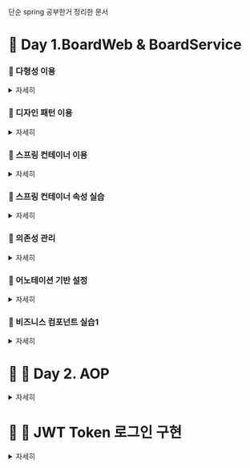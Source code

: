 단순 spring 공부한거 정리한 문서

# :pushpin: Day 1.BoardWeb & BoardService

### :rabbit: 다형성 이용
<details>
<summary>자세히</summary>
<div markdown="1">

: TV 클래스들의 최상위 부모로 사용할 TV 인터페이스를 추가하고, 추상메소드로 선언.

</div>
</details>

### :rabbit: 디자인 패턴 이용
<details>
<summary>자세히</summary>
<div markdown="1">

: 객체 생성을 캡슐화. 대신 실행할때, argument(SamsungTV, lgTV) 중 한개 넘겨야함.

<img src ="image/image1.png" width="70%" height="70%">

</div>
</details>



### :rabbit: 스프링 컨테이너 이용
<details>
<summary>자세히</summary>
<div markdown="1">

-  TVUser 클라이언트가 스프링 설정 파일을 로딩하여 컨테이너 구동
- 스프링 설정 파일에 </bean/> 등록된 SamsungTV 객체 생성
- getBean() 메소드로 이름이 'tv'인 객체를 요청
- SamsungTV 객체 반환

<img src ="./image/image2.png" width="70%" height="70%">


</div>
</details>

### :rabbit: 스프링 컨테이너 속성 실습
<details>
<summary>자세히</summary>
<div markdown="1">

- init-method : 객체 생성 후 멤버변수 등 초기화 작업
- destroy-method : 객체 삭제 전 작업
- lazy-init : 컨테이너가 구동되는 시점에 객체 생성이 아닌 </bean/>이 사용되는 시점에 객체를 생성하도록 하는 속성
- scope : singleton (객체 한번만 생성 가능) vs prototype  (객체 여러번 생성 가능)

<img src ="image/image3.png" width="70%" height="70%">


</div>
</details>

### :rabbit: 의존성 관리
<details>
<summary>자세히</summary>
<div markdown="1">
<img src ="image/image4.png" width="90%" height="90%">
Dependency lookup은 지금까지 사용한 것이고
실제 웹을 만들때는 Dependency injection을 사용한다

- 의존성 : 객체와 객체간의 결합관계
&nbsp;
<br>
<br>
기본적인 객체를 사용하는 객체는 아래와 같다.
<img src ="image/image5.png" width="70%" height="70%">
<br> :angry: **문제** : SonySpeaker가 쓸데없이 2개 생성되고,<br>
&nbsp;&nbsp;&nbsp;&nbsp;&nbsp;운영과정에서 SonySpeaker 성능이 떨어져서 AppleSpeaker 와 같은 다른 speaker로 변경하고자 할때, 두 메소드(VolumeUp, VolumeDown)을 모두 수정해야하는 번거로움이 있다.

=> 의존성 주입을 통해 해결
--- 
### :thumbsup: 생성자 인젝션 사용
<img src ="image/image6.png" width="70%" height="70%">

<img src ="image/image7.png" width="70%" height="70%">

스프링 컨테이너는 기본적으로 bean 등록된 순서대로 객체를 생성하며, 모든 객체는 기본 생성자 호출을 원칙으로 한다

그런데 생성자 인젝션으로 의존성 주입될 SonySpeaker 가 먼저 객체 생성되었으며 SonySpeaker 객체를 매개변수로 받아들이는 생성자를 호출하여 객체를 생성하였다

#### 다중 멥핑
생성자 인젝션으로 멤버변수 초기화를 여러개 할 수 있다.
이때는 constructor-arg 태그를 여러개 xml파일에 넣으면 된다.

<img src ="image/image8.png" width="70%" height="70%">

-> 이로써 SonySpeaker 가 두개가 되는 일은 해결되었다
<br>
<br>
<br>
#### 의존 관계 변경

스프링 설정 파일만 적절히 관리하면 동작하는 TV도 변경가능하고, TV가 사용하는 스피커도 변경가능하다.
이 과정에서 :smile: 어떤 자바 코드도 변경하지 않는다.:smile:

<img src ="image/image9.png" width="70%" height="70%">

### :thumbsup: setter 인젝션

생성자 인젝션보다 setter 인젝션을 많이 사용한다

</details>

### :rabbit: 어노테이션 기반 설정 


<details>
<summary>자세히</summary>
<div markdown="1">

[참고 블로그](https://velog.io/@gillog/Spring-Annotation-%EC%A0%95%EB%A6%AC) :내용을 아주 잘 정리해서 가져와봤다.
<br>
<br>

> @Component
- 개발자가 직접 작성한 class를 bean으로 등록하기 위한 Annotation이다.
- Component에 대한 추가 정보가 없다면 Class의 이름을 camelCase로 변경한 것이 Bean id로 사용된다.
> @Autowired
- 기본 생성자가 없을 때, 매개변수가 존재한다면, 이를 주입시키기 위해 사용
> @Qualifier
- 의존성 주입될 객체의 아이디나 이름을 지정할 수 있음.

=> 'XML 설정' 과 어노테이션을 적절히 혼용해서 사용해야함.

</div>
</details>

### :rabbit: 비즈니스 컴포넌트 실습1
<details>
<summary>자세히</summary>
<div markdown="1">

결과:

<img src ="image/image10.png" width="100%" height="70%">


</div>
</details>

# :pushpin: :rabbit: Day 2. AOP
<details>
<summary>자세히</summary>
<div markdown="1">

AOP - 횡단 관심에 해당하는 메소드를 적절하게 실행해줌. -> CORE 관심 코드와 코드가 분리됨.

</div>
</details>

# :pushpin: :rabbit: JWT Token 로그인 구현
<details>
<summary>자세히</summary>
<div markdown="1">

## JWT란
- JSON Web Token의 줄임말로 JSON 객체로 정보를 주고 받을 때, 안전하게 전송하기 위한 방식

- HMAC, RSA 등의 암호화 방식을 사용해 서명함
- 로그인 기능 구현 등에 사용

## JWT 구조
- JWT는 Header, Payload, Signature로 이루어져 있으며 각각 점으로 구분

- ex) xxxxxxx.yyyyyyy.zzzzzzzzz

<img src ="image/image11.png" width="100%" height="100%">

### Header
- Header는 일반적으로 토큰 유형(JWT)와 사용중인 서명 알고리즘이 포함됨
```bash
{
    "typ": "JWT",
    "alg": "HS256"
}
```

### Payload
- Payload는 등록된 클레임과 개인 클레임 등으로 이루어짐
- 등록된 클레임 : iss(발행자), exp(만료시간), sub(제목), aud(대상) 등이 있음 => 권장되긴 하지만 필수는 아님
- 개인 클레임 : 서로 정보를 공유하기 위해 생성된 사용자 지정 클레임 => 원하는 정보들을 넣으면 됨
```bash
{
    // 등록된 클레임
    "iss": "chb2005.tistory.com",
    "sub": "123456789",
    "exp": "1659002265",
    // 개인 클레임
    "userName": "changbum",
    "isAdmin": false
}
```

### Signature
- Signature은 Header, Payload, Secret Key를 합쳐 암호화한 결과값
- HS256( base64UrlEncode(header) + "." + base64UrlEncode(payload), Secret key)


- header와 payload의 값은 Decoding을 통해 누구나 정보를 알아낼 수 있는데, Signature 값은 지정한 비밀키를 알아야만 구할 수 있음.

예시 )

- 유저 A가 B 사이트에 로그인 하는 상황
1. A가 id, password를 B 서버에 전송
2. B 서버가 DB에서 확인 후 id, password가 맞다면 B만 아는 비밀키를 사용해 토큰을 만들어 A에게 전송해 줌
3. A는 이 토큰을 들고있다가 다른 요청시 이 토큰을 헤더에 담아서 보내줌
- ex) 발급받은 Jwt Token이 'xxxx.yyyy.zzzzz'라면
A가 B에 요청 전송시 Request Header의 'Authorization'에 'Bearer xxxx.yyyy.zzzzz'를 담아 전송
4. 요청과 토큰을 받은 B는 토큰을 통해 사용자를 인증하고 요청에 대한 응답을 진행
5. 만약 유저 A가 Payload에 유저 정보를 바꿔 다른 유저인 것 처럼 접근하려 해도 비밀키를 모르기 때문에 정확한 Signature을 만들 수 없음

## JWT 장점
- 서버는 비밀키만 알고 있으면 되기 때문에 세션 방식과 같이 별도의 인증 저장소가 필요하지 않음 => 서버측 부하 감소

## JWT 구현 
[인프런 Spring JWT 무료 tutorial 강의](https://www.inflearn.com/course/%EC%8A%A4%ED%94%84%EB%A7%81%EB%B6%80%ED%8A%B8-jwt/dashboard)
<br>
<br>
<img src ="image/image12.png" width="80%" height="100%">

현재 : api에 대한 테스트 postman 이용 -> 잘 구동되는지 여부 확인까지만 함.
<img src ="image/image13.png" width="80%" height="100%">
</div>
</details>